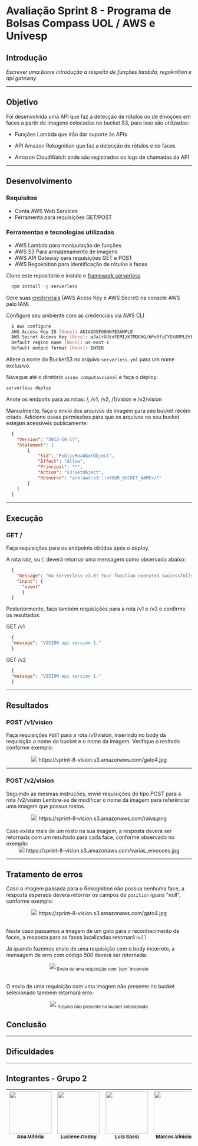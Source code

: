 # Avaliação Sprint 8 - Programa de Bolsas Compass UOL / AWS e Univesp

## Introdução

_Escrever uma breve introdução a respeito de funções lambda, regoknition e api gateway_

---

## Objetivo

Foi desenvolvida uma API que faz a detecção de rótulos ou de emoções em faces a partir de imagens colocadas no bucket S3, para isso são utilizadas:

* Funções Lambda que irão dar suporte às APIs

* API Amazon Rekognition que faz a detecção de rótulos e de faces

* Amazon CloudWatch onde são registrados os logs de chamadas da API

---

## Desenvolvimento

### Requisitos

* Conta AWS Web Services
* Ferramenta para requisições GET/POST

### Ferramentas e tecnologias utilizadas

* AWS Lambda para manipulação de funções
* AWS S3 Para armazenamento de imagens
* AWS API Gateway para requisições GET e POST
* AWS Regoknition para identificação de rótulos e faces

Clone este repositório e instale o [framework serverless](https://www.serverless.com/framework/docs/getting-started)

```bash
  npm install -g serverless
```

Gere suas [credenciais](https://www.serverless.com/framework/docs/providers/aws/guide/credentials/) (AWS Acess Key e AWS Secret) na console AWS pelo IAM.

Configure seu ambiente com as credenciais via AWS CLI

```bash
  $ aws configure
  AWS Access Key ID [None]: AKIAIOSFODNN7EXAMPLE
  AWS Secret Access Key [None]: wJalrXUtnFEMI/K7MDENG/bPxRfiCYEXAMPLEKEY
  Default region name [None]: us-east-1
  Default output format [None]: ENTER
```

Altere o nome do BucketS3 no arquivo `serverless.yml` para um nome exclusivo.

Navegue até o diretório `visao_computavcional` e faça o deploy:

```bash
serverless deploy
```

Anote os endpoits para as rotas: /, /v1, /v2, /1/vision e /v2/vision

Manualmente, faça o envio dos arquivos de imagem para seu bucket recém criado.
Adicione essas permissões para que os arquivos no seu bucket estejam acessíveis publicamente:

```json
  {
    "Version": "2012-10-17",
    "Statement": [
        {
            "Sid": "PublicReadGetObject",
            "Effect": "Allow",
            "Principal": "*",
            "Action": "s3:GetObject",
            "Resource": "arn:aws:s3:::<YOUR_BUCKET_NAME>/*"
        }
    ]
  }
```

---

## Execução
### GET /
Faça requisições para os endpoints obtidos após o deploy.

A rota raíz, ou /, deverá retornar uma mensagem como observado abaixo:

```json
  {
    "message": "Go Serverless v3.0! Your function executed successfully!",
    "input": {
      "event"
      }
  }
```

Posteriormente, faça também requisições para a rota /v1 e /v2 e confirme os resultados:

GET /v1

```json
  {
  "message": "VISION api version 1."
  }
```

GET /v2

```json
  {
  "message": "VISION api version 1."
  }
```

---

## Resultados

### POST /v1/vision

Faça requisições `POST` para a rota /v1/vision, inserindo no body da requisição o nome do bucket e o nome da imagem. Verifique o resltado conforme exemplo:

<div align="center">
  <img src="./assets/result_imgs/v1-vision.png">
  <a>https://sprint-8-vision.s3.amazonaws.com/gato4.jpg</a>
</div>

---

### POST /v2/vision

Seguindo as mesmas instruções, envie requisições do tipo POST para a rota /v2/vision
Lembre-se de modificar o nome da imagem para referênciar uma imagem que possua rostos.

<div align="center">
  <img src="./assets/result_imgs/v2-vision.png">
  <a>https://sprint-8-vision.s3.amazonaws.com/raiva.png</a>
</div>

<br>
Caso exista mais de um rosto na sua imagem, a resposta deverá ser retornada com um resultado para cada face, conforme observado no exemplo:

<div align="center">
  <img src="./assets/result_imgs/v2-vision-varias.png">
  <a>https://sprint-8-vision.s3.amazonaws.com/varias_emocoes.jpg</a>
</div>

---

## Tratamento de erros

Caso a imagem passada para o Rekognition não possua nenhuma face, a resposta esperada deverá retornar os campos de `position` iguais "null", conforme exemplo:

<div align="center">
  <img src="./assets/result_imgs/v2-vision-null.png">
  <a>https://sprint-8-vision.s3.amazonaws.com/gato4.jpg</a>
</div>

<br>

Neste caso passamos a imagem de um gato para o reconhecimento de faces, a resposta para as faces localizadas retornará `null`

Já quando fazemos envio de uma requisição com o body incorreto, a mensagem de erro com código _500_ deverá ser retornada:

<div align="center">
  <img src="./assets/result_imgs/v2-vision-error2.png">
  <sub>Envio de uma requisição com `json` incorreto</sub>
</div>

<br>

O envio de uma requisição com uma imagem não presente no bucket selecionado também retornará erro:

<div align="center">
  <img src="./assets/result_imgs/v2-vision-error.png">
  <sub>Arquivo não presente no bucket selecionado</sub>
</div>

## Conclusão

---

## Dificuldades

---

## Integrantes - Grupo 2

<div align="center">

  | [<img src="https://avatars.githubusercontent.com/u/97908745?v=4" width=115><br><sub>Ana Vitória</sub>](https://github.com/anaVitoriaLouro) | [<img src="https://avatars.githubusercontent.com/u/87142990?v=4" width=115><br><sub>Luciene Godoy</sub>](https://github.com/LucieneGodoy) |  [<img src="https://avatars.githubusercontent.com/u/72028902?v=4" width=115><br><sub>Luiz Sassi</sub>](https://github.com/luizrsassi) | [<img src="https://avatars.githubusercontent.com/u/73674662?v=4" width=115><br><sub>Marcos Vinicios</sub>](https://github.com/onativo)|
  | :---: | :---: | :---: |:---: |

</div>
